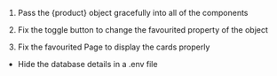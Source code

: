 
1) Pass the {product} object gracefully into all of the components

2) Fix the toggle button to change the favourited property of the object

3) Fix the favourited Page to display the cards properly















* Hide the database details in a .env file


